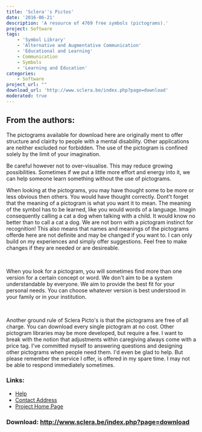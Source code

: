 ```yaml
---
title: 'Sclera''s Pictos'
date: '2016-06-21'
description: 'A resource of 4769 free symbols (pictograms).'
project: Software
tags:
    - 'Symbol Library'
    - 'Alternative and Augmentative Communication'
    - 'Educational and Learning'
    - Communication
    - Symbols
    - 'Learning and Education'
categories:
    - Software
project_url: ""
download_url: 'http://www.sclera.be/index.php?page=download'
moderated: true
---
```

From the authors:
-----------------

  
The pictograms available for download here are originally ment to offer structure and clairity to people with a mental disability. Other applications are neither excluded nor forbidden. The use of the pictogram is confined solely by the limit of your imagination.

Be careful however not to over-visualise. This may reduce growing possibilities. Sometimes if we put a little more effort and energy into it, we can help someone learn something without the use of pictograms.

When looking at the pictograms, you may have thought some to be more or less obvious then others. You would have thought correctly. Dont't forget that the meaning of a pictogram is what you want it to mean. The meaning of the symbol has to be learned, like you would words of a language. Imagin consequently calling a cat a dog when talking with a child. It would know no better than to call a cat a dog. We are not born with a pictogram instinct for recognition! This also means that names and meanings of the pictograms offerde here are not definite and may be changed if you want to. I can only build on my experiences and simply offer suggestions. Feel free to make changes if they are needed or are desireable.

 

When you look for a pictogram, you will sometimes find more than one version for a certain concept or word. We don't aim to be a system understandable by everyone. We aim to provide the best fit for your personal needs. You can choose whatever version is best understood in your family or in your institution.

 

Another ground rule of Sclera Picto's is that the pictograms are free of all charge. You can download every single pictogram at no cost. Other pictogram libraries may be more developed, but require a fee. I want to break with the notion that adjustments within caregiving always come with a price tag. I've committed myself to answering questions and designing other pictograms when people need them. I'd even be glad to help. But please remember the service I offer, is offered in my spare time. I may not be able to respond immediately sometimes.

### Links:
- <a href="http://www.oatsoft.org/Software/sclera-s-pictos/help">Help</a>
- <a href="mailto:picto@sclera.be">Contact Address</a>
- <a href="http://www.sclera.be/">Project Home Page</a>

### Download: http://www.sclera.be/index.php?page=download 